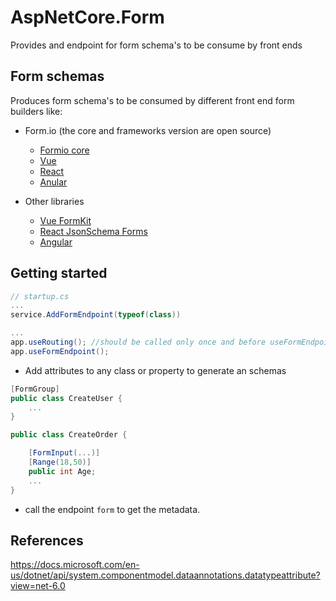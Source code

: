 # AspNetCore.Form

Provides and endpoint for form schema's to be consume by front ends

## Form schemas

Produces form schema's to be consumed by different front end form builders like:

- Form.io (the core and frameworks version are open source)

  - [Formio core](https://github.com/formio/formio.js)
  - [Vue](https://github.com/formio/vue)
  - [React](https://github.com/formio/react)
  - [Anular](https://github.com/formio/angular)

- Other libraries
  - [Vue FormKit](https://formkit.com/advanced/schema#formkit-inputs)
  - [React JsonSchema Forms](https://react-jsonschema-form.readthedocs.io/en/latest/usage/objects/)
  - [Angular](https://angular.io/guide/dynamic-form#create-a-form-object-model)

## Getting started

```csharp
// startup.cs
...
service.AddFormEndpoint(typeof(class))

...
app.useRouting(); //should be called only once and before useFormEndpoint()
app.useFormEndpoint();
```

- Add attributes to any class or property to generate an schemas

```csharp
[FormGroup]
public class CreateUser {
    ...
}

public class CreateOrder {

    [FormInput(...)]
    [Range(18,50)]
    public int Age;
    ...
}
```

- call the endpoint `form` to get the metadata.

## References

https://docs.microsoft.com/en-us/dotnet/api/system.componentmodel.dataannotations.datatypeattribute?view=net-6.0

